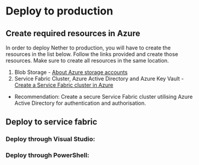# Deploy to production

## Create required resources in Azure

In order to deploy Nether to production, you will have to create the resources in the list below. Follow the links provided and create those resources.
Make sure to create all resources in the same location.

1. Blob Storage - [About Azure storage accounts](https://azure.microsoft.com/en-us/documentation/articles/storage-create-storage-account/)
2. Service Fabric Cluster, Azure Active Directory and Azure Key Vault - [Create a Service Fabric cluster in Azure](https://azure.microsoft.com/en-us/documentation/articles/service-fabric-cluster-creation-via-arm/)
  * Recommendation: Create a secure Service Fabric cluster utilising Azure Active Directory for authentication and authorisation.

## Deploy to service fabric

### Deploy through Visual Studio:

### Deploy through PowerShell:
